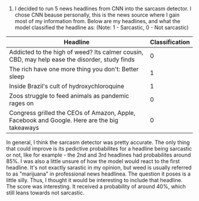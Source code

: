 1. I decided to run 5 news headlines from CNN into the sarcasm detector. I chose CNN beause personally, this is the news source where I gain most of my information from. Below are my headlines, and what the model classified the headline as: (Note: 1 - Sarcastic, 0 - Not sarcastic)

| Headline  | Classification  |
| ------------- | ------------- |
| Addicted to the high of weed? Its calmer cousin, CBD, may help ease the disorder, study finds  | 0  |
| The rich have one more thing you don't: Better sleep | 1  |
| Inside Brazil's cult of hydroxychloroquine | 1 |
| Zoos struggle to feed animals as pandemic rages on | 0 |
| Congress grilled the CEOs of Amazon, Apple, Facebook and Google. Here are the big takeaways | 0 |

In general, I think the sarcasm detector was pretty accurate. The only thing that could improve is its pedictive probabilites for a headline being sarcastic or not, like for example - the 2nd and 3rd headlines had probabilites around 85%. I was also a little unsure of how the model would react to the first headline. It's not exactly sarastic in my opinion, but weed is usually referred to as "marijuana" in professional news headlinea. The question it poses is a little silly. Thus, I thought it would be interesting to include that headline. The score was interesting. It received a probability of around 40%, which still leans towards not sarcastic.



